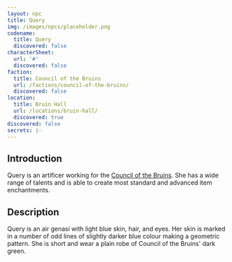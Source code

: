```yaml
---
layout: npc
title: Query
img: /images/npcs/placeholder.png
codename:
  title: Query
  discovered: false
characterSheet:
  url: '#'
  discovered: false
faction:
  title: Council of the Bruins
  url: /factions/council-of-the-bruins/
  discovered: false
location:
  title: Bruin Hall
  url: /locations/bruin-hall/
  discovered: true
discovered: false
secrets: |-
---
```

## Introduction
Query is an artificer working for the [Council of the Bruins]({{site.baseurl}}/factions/council-of-the-bruins/). She has a wide range of talents and is able to create most standard and advanced item enchantments.

## Description
Query is an air genasi with light blue skin, hair, and eyes. Her skin is marked in a number of odd lines of slightly darker blue colour making a geometric pattern. She is short and wear a plain robe of Council of the Bruins' dark green.
